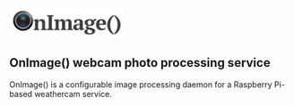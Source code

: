 <!-- markdownlint-disable first-line-h1 no-inline-html -->
<picture>
  <source media="(prefers-color-scheme: dark)" srcset="https://raw.githubusercontent.com/estesp/onimage/main/docs/logo/on-image-logo-dark-mode-medium.png">
  <source media="(prefers-color-scheme: light)" srcset="https://raw.githubusercontent.com/estesp/onimage/main/docs/logo/on-image-logo-medium.png">
  <img alt="Finch logo" width=40% height=auto src="https://raw.githubusercontent.com/estesp/onimage/main/docs/logo/on-image-logo-medium.png">
</picture>

## OnImage() webcam photo processing service

OnImage() is a configurable image processing daemon for a Raspberry Pi-based weathercam service.
